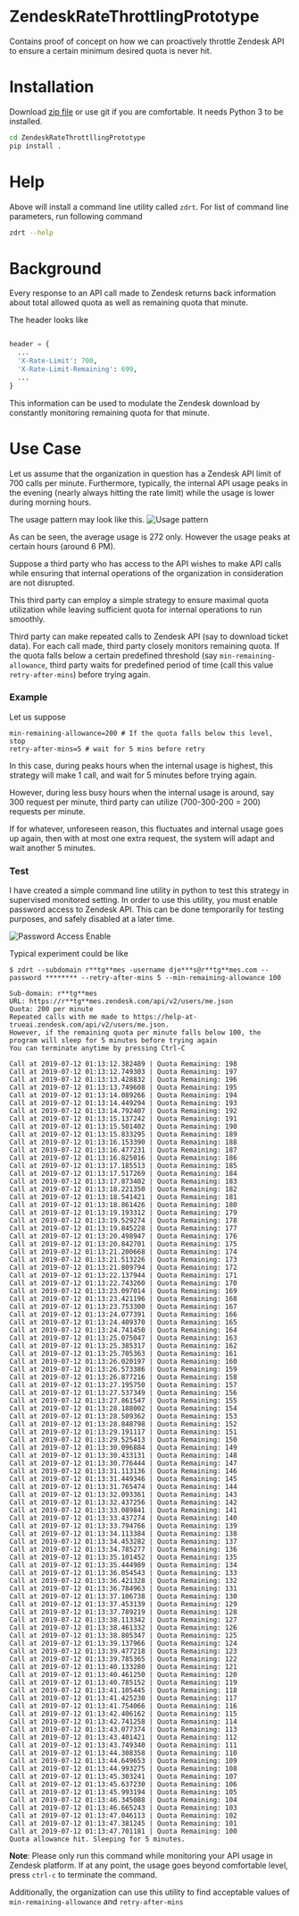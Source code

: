 # ZendeskRateThrottlingPrototype
Contains proof of concept on how we can proactively throttle Zendesk API to ensure
a certain minimum desired quota is never hit.

# Installation

Download [zip file](https://github.com/abhitopia/ZendeskRateThrottllingPrototype/archive/master.zip)
or use git if you are comfortable. It needs Python 3 to be installed.

```bash
cd ZendeskRateThrottllingPrototype
pip install .
```

# Help
Above will install a command line utility called `zdrt`. For list of command line parameters, run following command
```bash
zdrt --help
```


# Background
Every response to an API call made to Zendesk returns back information about 
total allowed quota as well as remaining quota that minute. 

The header looks like 
```python

header = {
  ...
  'X-Rate-Limit': 700,
  'X-Rate-Limit-Remaining': 699,
  ...
}
```

This information can be used to modulate the Zendesk download by constantly monitoring
remaining quota for that minute.

# Use Case
Let us assume that the organization in question has a Zendesk API limit of 700 calls per minute.
Furthermore, typically, the internal API usage peaks in the evening (nearly always hitting the rate limit)
while the usage is lower during morning hours.

The usage pattern may look like this.
![Usage pattern](./usage.png)

As can be seen, the average usage is 272 only. However the usage peaks at certain
hours (around 6 PM).

Suppose a third party who has access to the API wishes to make API calls while ensuring that
internal operations of the organization in consideration are not disrupted.

This third party can employ a simple strategy to ensure maximal quota utilization while leaving sufficient quota for internal operations to run smoothly.

Third party can make repeated calls to Zendesk API (say to download ticket data). For each call made, 
third party closely monitors remaining quota. If the quota falls below a certain predefined threshold (say `min-remaining-allowance`, 
third party waits for predefined period of time (call this value `retry-after-mins`)
before trying again. 

### Example
Let us suppose
```
min-remaining-allowance=200 # If the quota falls below this level, stop
retry-after-mins=5 # wait for 5 mins before retry
```  

In this case, during peaks hours when the internal usage is highest,
this strategy will make 1 call, and wait for 5 minutes before trying again.

However, during less busy hours when the internal usage is around, say 300 request per minute,
third party can utilize (700-300-200 = 200) requests per minute.

If for whatever, unforeseen reason, this fluctuates and internal usage goes up again, 
then with at most one extra request, the system will adapt and wait another 5 minutes.


### Test
I have created a simple command line utility in python to test this strategy in 
supervised monitored setting. In order to use this utility, you must enable password access to Zendesk API. This can be done temporarily for testing purposes, and safely disabled at a later time.

![Password Access Enable](./enable_password_access.png)

Typical experiment could be like

```console
$ zdrt --subdomain r**tg**mes -username dje***s@r**tg**mes.com --password ******** --retry-after-mins 5 --min-remaining-allowance 100

Sub-domain: r**tg**mes
URL: https://r**tg**mes.zendesk.com/api/v2/users/me.json
Quota: 200 per minute
Repeated calls with me made to https://help-at-trueai.zendesk.com/api/v2/users/me.json.
However, if the remaining quota per minute falls below 100, the program will sleep for 5 minutes before trying again
You can terminate anytime by pressing Ctrl-C

Call at 2019-07-12 01:13:12.382489 | Quota Remaining: 198
Call at 2019-07-12 01:13:12.749303 | Quota Remaining: 197
Call at 2019-07-12 01:13:13.428832 | Quota Remaining: 196
Call at 2019-07-12 01:13:13.749608 | Quota Remaining: 195
Call at 2019-07-12 01:13:14.089266 | Quota Remaining: 194
Call at 2019-07-12 01:13:14.449294 | Quota Remaining: 193
Call at 2019-07-12 01:13:14.792407 | Quota Remaining: 192
Call at 2019-07-12 01:13:15.137242 | Quota Remaining: 191
Call at 2019-07-12 01:13:15.501402 | Quota Remaining: 190
Call at 2019-07-12 01:13:15.833295 | Quota Remaining: 189
Call at 2019-07-12 01:13:16.153390 | Quota Remaining: 188
Call at 2019-07-12 01:13:16.477231 | Quota Remaining: 187
Call at 2019-07-12 01:13:16.825016 | Quota Remaining: 186
Call at 2019-07-12 01:13:17.185513 | Quota Remaining: 185
Call at 2019-07-12 01:13:17.517269 | Quota Remaining: 184
Call at 2019-07-12 01:13:17.873402 | Quota Remaining: 183
Call at 2019-07-12 01:13:18.221350 | Quota Remaining: 182
Call at 2019-07-12 01:13:18.541421 | Quota Remaining: 181
Call at 2019-07-12 01:13:18.861426 | Quota Remaining: 180
Call at 2019-07-12 01:13:19.193312 | Quota Remaining: 179
Call at 2019-07-12 01:13:19.529274 | Quota Remaining: 178
Call at 2019-07-12 01:13:19.845228 | Quota Remaining: 177
Call at 2019-07-12 01:13:20.498947 | Quota Remaining: 176
Call at 2019-07-12 01:13:20.842701 | Quota Remaining: 175
Call at 2019-07-12 01:13:21.200668 | Quota Remaining: 174
Call at 2019-07-12 01:13:21.513226 | Quota Remaining: 173
Call at 2019-07-12 01:13:21.809794 | Quota Remaining: 172
Call at 2019-07-12 01:13:22.137944 | Quota Remaining: 171
Call at 2019-07-12 01:13:22.743260 | Quota Remaining: 170
Call at 2019-07-12 01:13:23.097014 | Quota Remaining: 169
Call at 2019-07-12 01:13:23.421196 | Quota Remaining: 168
Call at 2019-07-12 01:13:23.753300 | Quota Remaining: 167
Call at 2019-07-12 01:13:24.077391 | Quota Remaining: 166
Call at 2019-07-12 01:13:24.409370 | Quota Remaining: 165
Call at 2019-07-12 01:13:24.741450 | Quota Remaining: 164
Call at 2019-07-12 01:13:25.075047 | Quota Remaining: 163
Call at 2019-07-12 01:13:25.385317 | Quota Remaining: 162
Call at 2019-07-12 01:13:25.705363 | Quota Remaining: 161
Call at 2019-07-12 01:13:26.020197 | Quota Remaining: 160
Call at 2019-07-12 01:13:26.573386 | Quota Remaining: 159
Call at 2019-07-12 01:13:26.877216 | Quota Remaining: 158
Call at 2019-07-12 01:13:27.195750 | Quota Remaining: 157
Call at 2019-07-12 01:13:27.537349 | Quota Remaining: 156
Call at 2019-07-12 01:13:27.861547 | Quota Remaining: 155
Call at 2019-07-12 01:13:28.188002 | Quota Remaining: 154
Call at 2019-07-12 01:13:28.509362 | Quota Remaining: 153
Call at 2019-07-12 01:13:28.848798 | Quota Remaining: 152
Call at 2019-07-12 01:13:29.191117 | Quota Remaining: 151
Call at 2019-07-12 01:13:29.525413 | Quota Remaining: 150
Call at 2019-07-12 01:13:30.096884 | Quota Remaining: 149
Call at 2019-07-12 01:13:30.433131 | Quota Remaining: 148
Call at 2019-07-12 01:13:30.776444 | Quota Remaining: 147
Call at 2019-07-12 01:13:31.113136 | Quota Remaining: 146
Call at 2019-07-12 01:13:31.449346 | Quota Remaining: 145
Call at 2019-07-12 01:13:31.765474 | Quota Remaining: 144
Call at 2019-07-12 01:13:32.093361 | Quota Remaining: 143
Call at 2019-07-12 01:13:32.437256 | Quota Remaining: 142
Call at 2019-07-12 01:13:33.089841 | Quota Remaining: 141
Call at 2019-07-12 01:13:33.437274 | Quota Remaining: 140
Call at 2019-07-12 01:13:33.794766 | Quota Remaining: 139
Call at 2019-07-12 01:13:34.113384 | Quota Remaining: 138
Call at 2019-07-12 01:13:34.453282 | Quota Remaining: 137
Call at 2019-07-12 01:13:34.785277 | Quota Remaining: 136
Call at 2019-07-12 01:13:35.101452 | Quota Remaining: 135
Call at 2019-07-12 01:13:35.444989 | Quota Remaining: 134
Call at 2019-07-12 01:13:36.054543 | Quota Remaining: 133
Call at 2019-07-12 01:13:36.421328 | Quota Remaining: 132
Call at 2019-07-12 01:13:36.784963 | Quota Remaining: 131
Call at 2019-07-12 01:13:37.106738 | Quota Remaining: 130
Call at 2019-07-12 01:13:37.453139 | Quota Remaining: 129
Call at 2019-07-12 01:13:37.789219 | Quota Remaining: 128
Call at 2019-07-12 01:13:38.113342 | Quota Remaining: 127
Call at 2019-07-12 01:13:38.461332 | Quota Remaining: 126
Call at 2019-07-12 01:13:38.805347 | Quota Remaining: 125
Call at 2019-07-12 01:13:39.137966 | Quota Remaining: 124
Call at 2019-07-12 01:13:39.477218 | Quota Remaining: 123
Call at 2019-07-12 01:13:39.785365 | Quota Remaining: 122
Call at 2019-07-12 01:13:40.133280 | Quota Remaining: 121
Call at 2019-07-12 01:13:40.461250 | Quota Remaining: 120
Call at 2019-07-12 01:13:40.785152 | Quota Remaining: 119
Call at 2019-07-12 01:13:41.105445 | Quota Remaining: 118
Call at 2019-07-12 01:13:41.425230 | Quota Remaining: 117
Call at 2019-07-12 01:13:41.754066 | Quota Remaining: 116
Call at 2019-07-12 01:13:42.406162 | Quota Remaining: 115
Call at 2019-07-12 01:13:42.741258 | Quota Remaining: 114
Call at 2019-07-12 01:13:43.077374 | Quota Remaining: 113
Call at 2019-07-12 01:13:43.401421 | Quota Remaining: 112
Call at 2019-07-12 01:13:43.749340 | Quota Remaining: 111
Call at 2019-07-12 01:13:44.308358 | Quota Remaining: 110
Call at 2019-07-12 01:13:44.649653 | Quota Remaining: 109
Call at 2019-07-12 01:13:44.993275 | Quota Remaining: 108
Call at 2019-07-12 01:13:45.303241 | Quota Remaining: 107
Call at 2019-07-12 01:13:45.637230 | Quota Remaining: 106
Call at 2019-07-12 01:13:45.993194 | Quota Remaining: 105
Call at 2019-07-12 01:13:46.345088 | Quota Remaining: 104
Call at 2019-07-12 01:13:46.665243 | Quota Remaining: 103
Call at 2019-07-12 01:13:47.046113 | Quota Remaining: 102
Call at 2019-07-12 01:13:47.381245 | Quota Remaining: 101
Call at 2019-07-12 01:13:47.701181 | Quota Remaining: 100
Quota allowance hit. Sleeping for 5 minutes.
```

**Note**: Please only run this command while monitoring your API usage in Zendesk platform.
If at any point, the usage goes beyond comfortable level, press `ctrl-c` to terminate the command.


Additionally, the organization can use this utility to find acceptable values of
`min-remaining-allowance` and `retry-after-mins`




